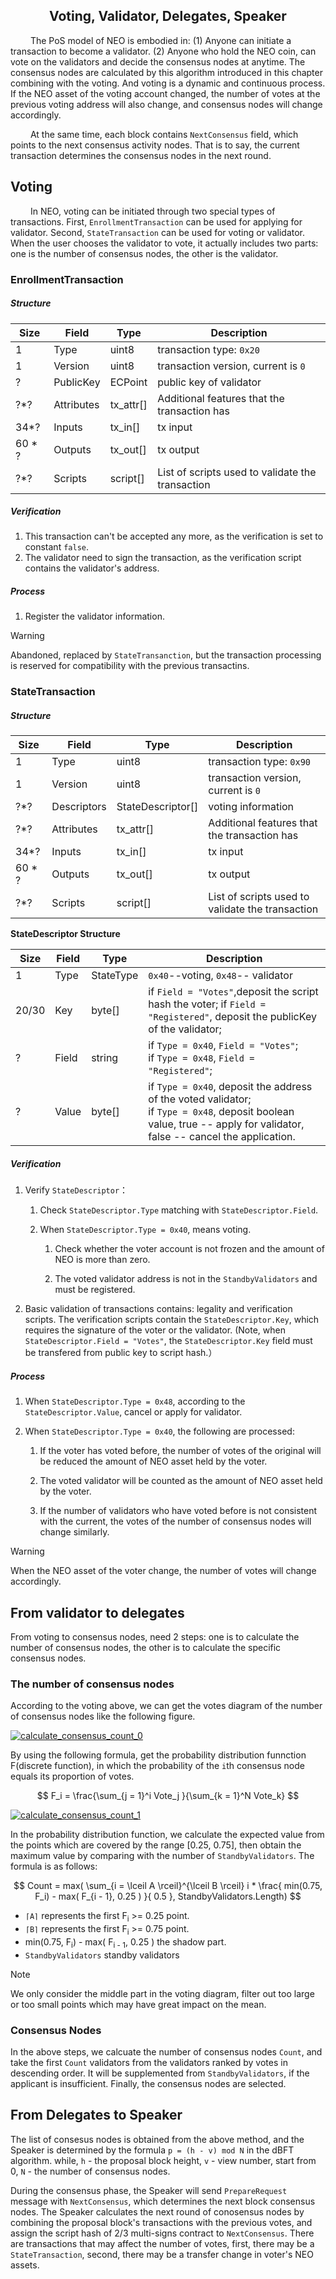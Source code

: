 <center><h2>Voting, Validator, Delegates, Speaker</h2></center>

&emsp;&emsp; The PoS model of NEO is embodied in: (1) Anyone can initiate a transaction to become a validator. (2) Anyone who hold the NEO coin, can vote on the validators and decide the consensus nodes at anytime. The consensus nodes are calculated by this algorithm introduced in this chapter combining with the voting.  And voting is a dynamic and continuous process. If the NEO asset of the voting account changed, the number of votes at the previous voting address will also change, and consensus nodes will change accordingly.

&emsp;&emsp; At the same time, each block contains `NextConsensus` field, which points to the next consensus activity nodes. That is to say, the current transaction determines the consensus nodes in the next round. 

## Voting

&emsp;&emsp; In NEO, voting can be initiated through two special types of transactions. First, `EnrollmentTransaction` can be used for applying for validator. Second, `StateTransaction` can be used for voting or validator. When the user chooses the validator to vote, it actually includes two parts: one is the number of consensus nodes, the other is the validator.


### EnrollmentTransaction

##### **Structure**

| Size | Field | Type  | Description |
|-----|------|------|------|
| 1 | Type | uint8 | transaction type: `0x20` |
| 1 | Version | uint8 | 	transaction version, current is `0` |
| ? | PublicKey | ECPoint |  public key of validator |
| ?*? | Attributes | tx_attr[]| Additional features that the transaction has |
| 34*? | Inputs |  tx_in[] | tx input |
| 60 * ? | Outputs | tx_out[] | tx output |
| ?*? | Scripts | script[] | List of scripts used to validate the transaction |

##### **Verification**

1. This transaction can't be accepted any more, as the verification is set to constant `false`.
2. The validator need to sign the transaction, as the verification script contains the validator's address.

##### **Process**

1. Register the validator information.

> [!Warning]
> Abandoned, replaced by `StateTransanction`, but the transaction processing is reserved for compatibility with the previous transactins.

### StateTransaction

##### **Structure**

| Size | Field | Type  | Description |
|-----|------|------|------|
| 1 | Type | uint8 | transaction type: `0x90` |
| 1 | Version | uint8 | transaction version, current is `0`  |
| ?*?   | Descriptors | StateDescriptor[] | voting information  |
| ?*? | Attributes | tx_attr[]| Additional features that the transaction has |
| 34*? | Inputs |  tx_in[] |  tx input |
| 60 * ? | Outputs | tx_out[] | tx output |
| ?*? | Scripts | script[] | List of scripts used to validate the transaction |

**StateDescriptor Structure**

| Size | Field | Type  | Description |
|-------|---------|------|-------|
| 1  | Type |  StateType | `0x40`--voting, `0x48`-- validator |
| 20/30 |  Key | byte[] |  if `Field = "Votes"`,deposit the script hash the voter; if `Field = "Registered"`, deposit the publicKey of the validator; | 
| ? | Field | string |  if `Type = 0x40`, `Field = "Votes"`; <br/>if `Type = 0x48`, `Field = "Registered"`; |
| ? | Value | byte[] | if `Type = 0x40`, deposit the address of the voted validator; <br/> if `Type = 0x48`, deposit boolean value, true -- apply for validator, false -- cancel the application. |


#####  **Verification**

1. Verify `StateDescriptor`：
   1. Check `StateDescriptor.Type` matching with  `StateDescriptor.Field`.
  
   2. When `StateDescriptor.Type = 0x40`, means voting.
       1. Check whether the voter account is not frozen and the amount of NEO is more than zero. 
       
       2. The voted validator address is not in the `StandbyValidators` and must be registered.

2. Basic validation of transactions contains: legality and verification scripts. The verification scripts contain the `StateDescriptor.Key`, which requires the signature of the voter or the validator. (Note, when `StateDescriptor.Field = "Votes"`, the `StateDescriptor.Key` field must be transfered from public key to script hash.）


#####  **Process**

1. When `StateDescriptor.Type = 0x48`, according to the `StateDescriptor.Value`, cancel or apply for validator. 

2. When `StateDescriptor.Type = 0x40`, the following are processed:
    1. If the voter has voted before, the number of votes of the original will be reduced the amount of NEO asset held by the voter.

    2. The voted validator will be counted as the amount of NEO asset held by the voter.

    3. If the number of validators who have voted before is not consistent with the current, the votes of the number of consensus nodes will change similarly.


> [!Warning]
> When the NEO asset of the voter change, the number of votes will change accordingly.


## From validator to delegates


From voting to consensus nodes, need 2 steps: one is to calculate the number of consensus nodes, the other is to calculate the specific consensus nodes.

### The number of consensus nodes

<script type="text/javascript" src="http://cdn.mathjax.org/mathjax/latest/MathJax.js?config=default"></script>


According to the voting above, we can get the votes diagram of the number of consensus nodes like the following figure.

[![calculate_consensus_count_0](../../images/consensus/calculate_consensus_count_0.jpg)](../../images/consensus/calculate_consensus_count_0.jpg)

By using the following formula, get the probability distribution funnction F(discrete function), in which the probability of the `i`th consensus node equals its proportion of votes.

$$
F_i = \frac{\sum_{j = 1}^i Vote_j }{\sum_{k = 1}^N Vote_k}
$$


[![calculate_consensus_count_1](../../images/consensus/calculate_consensus_count_1.jpg)](../../images/consensus/calculate_consensus_count_1.jpg)

In the probability distribution function, we calculate the expected value from the points which are covered by the range [0.25, 0.75], then obtain the maximum value by comparing with the number of `StandbyValidators`.  The formula is as follows:

$$
Count = max( \sum_{i = \lceil A \rceil}^{\lceil B \rceil} i *  \frac{ min(0.75, F_i) - max( F_{i - 1}, 0.25 ) }{ 0.5 }, StandbyValidators.Length)
$$

- `⌈A⌉` represents the first F<sub>i</sub> >= 0.25 point. 
- `⌈B⌉` represents the first  F<sub>i</sub> >= 0.75 point.
- min(0.75, F<sub>i</sub>) - max( F<sub>i - 1</sub>, 0.25 )  the shadow part.
- `StandbyValidators` standby validators

> [!Note]
> We only consider the middle part in the voting diagram, filter out too large or too small points which may have great impact on the mean.

### Consensus Nodes

In the above steps, we calcuate the number of consensus nodes `Count`, and take the first `Count` validators from the validators ranked by votes in descending order. It will be supplemented from `StandbyValidators`, if the applicant is insufficient. Finally, the consensus nodes are selected.

## From Delegates to Speaker

The list of consesus nodes is obtained from the above method, and the Speaker is determined by the formula `p = (h - v) mod N` in the dBFT algorithm. while, `h` - the proposal block height, `v` - view number, start from 0, `N` - the number of consensus nodes.


During the consensus phase, the Speaker will send `PrepareRequest` message with `NextConsensus`, which determines the next block consensus nodes. The Speaker calculates the next round of conosensus nodes by combining the proposal block's transactions with the previous votes, and assign the script hash of 2/3 multi-signs contract to `NextConsensus`. There are transactions that may affect the number of votes, first, there may be a `StateTransaction`, second, there may be a transfer change in voter's NEO assets.